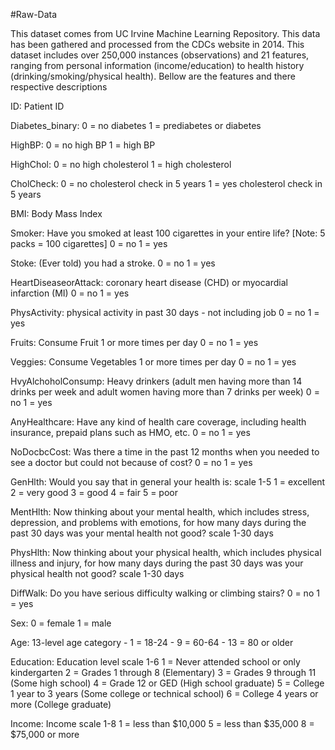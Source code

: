 #Raw-Data

This dataset comes from UC Irvine Machine Learning Repository. This data has been gathered and processed from the CDCs website in 2014. This dataset includes over 250,000 instances (observations) and 21 features, ranging from personal information (income/education) to health history (drinking/smoking/physical health). Bellow are the features and there respective descriptions
ID: Patient IDDiabetes_binary: 0 = no diabetes 1 = prediabetes or diabetesHighBP: 0 = no high BP 1 = high BPHighChol: 0 = no high cholesterol 1 = high cholesterolCholCheck: 0 = no cholesterol check in 5 years 1 = yes cholesterol check in 5 yearsBMI: Body Mass IndexSmoker: Have you smoked at least 100 cigarettes in your entire life? [Note: 5 packs = 100 cigarettes] 0 = no 1 = yesStoke: (Ever told) you had a stroke. 0 = no 1 = yesHeartDiseaseorAttack: coronary heart disease (CHD) or myocardial infarction (MI) 0 = no 1 = yesPhysActivity: physical activity in past 30 days - not including job 0 = no 1 = yesFruits: Consume Fruit 1 or more times per day 0 = no 1 = yesVeggies: Consume Vegetables 1 or more times per day 0 = no 1 = yesHvyAlchoholConsump: Heavy drinkers (adult men having more than 14 drinks per week and adult women having more than 7 drinks per week) 0 = no 1 = yesAnyHealthcare: Have any kind of health care coverage, including health insurance, prepaid plans such as HMO, etc. 0 = no 1 = yesNoDocbcCost: Was there a time in the past 12 months when you needed to see a doctor but could not because of cost? 0 = no 1 = yesGenHlth: Would you say that in general your health is: scale 1-5 1 = excellent 2 = very good 3 = good 4 = fair 5 = poorMentHlth: Now thinking about your mental health, which includes stress, depression, and problems with emotions, for how many days during the past 30 days was your mental health not good? scale 1-30 daysPhysHlth: Now thinking about your physical health, which includes physical illness and injury, for how many days during the past 30 days was your physical health not good? scale 1-30 daysDiffWalk: Do you have serious difficulty walking or climbing stairs? 0 = no 1 = yesSex: 0 = female 1 = maleAge: 13-level age category - 1 = 18-24 - 9 = 60-64 - 13 = 80 or olderEducation: Education level scale 1-6 1 = Never attended school or only kindergarten 2 = Grades 1 through 8 (Elementary) 3 = Grades 9 through 11 (Some high school) 4 = Grade 12 or GED (High school graduate) 5 = College 1 year to 3 years (Some college or technical school) 6 = College 4 years or more (College graduate)Income: Income scale 1-8 1 = less than $10,000 5 = less than $35,000 8 = $75,000 or more